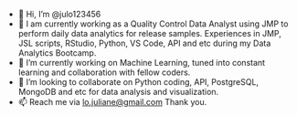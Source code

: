 - 👋 Hi, I’m @julo123456
- 👀 I am currently working as a Quality Control Data Analyst using JMP to perform daily data analytics for release samples. Experiences in JMP, JSL scripts, RStudio, Python, VS Code, API and etc during my Data Analytics Bootcamp. 
- 🌱 I’m currently working on Machine Learning, tuned into constant learning and collaboration with fellow coders. 
- 💞️ I’m looking to collaborate on Python coding, API, PostgreSQL, MongoDB and etc for data analysis and visualization.
- 📫 Reach me via lo.juliane@gmail.com Thank you.

<!---
julo123456/julo123456 is a ✨ special ✨ repository because its `README.md` (this file) appears on your GitHub profile.
You can click the Preview link to take a look at your changes.
--->
